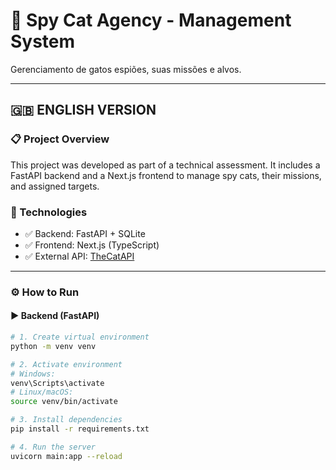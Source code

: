 # 🐾 Spy Cat Agency - Management System

Gerenciamento de gatos espiões, suas missões e alvos.

---

## 🇬🇧 ENGLISH VERSION

### 📋 Project Overview

This project was developed as part of a technical assessment. It includes a FastAPI backend and a Next.js frontend to manage spy cats, their missions, and assigned targets.

### 🧠 Technologies

- ✅ Backend: FastAPI + SQLite  
- ✅ Frontend: Next.js (TypeScript)  
- ✅ External API: [TheCatAPI](https://api.thecatapi.com/v1/breeds)

---

### ⚙️ How to Run

#### ▶️ Backend (FastAPI)

```bash
# 1. Create virtual environment
python -m venv venv

# 2. Activate environment
# Windows:
venv\Scripts\activate
# Linux/macOS:
source venv/bin/activate

# 3. Install dependencies
pip install -r requirements.txt

# 4. Run the server
uvicorn main:app --reload

